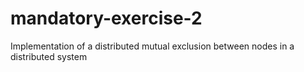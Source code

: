 # mandatory-exercise-2
Implementation of a distributed mutual exclusion between nodes in a distributed system
